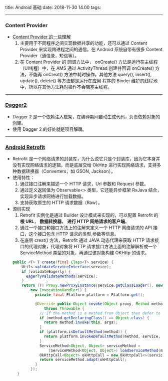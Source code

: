 title: Android 基础
date: 2018-11-30 14.00
tags:

------

### Content Provider

- [Content Provider 的一些理解](https://www.jianshu.com/p/c70ae80cf64d)
  1. 主要用于不同程序之间实现数据共享的功能，还可以通过 Content Provider 来实现跨进程之间的通信。在 Android 系统自带有很多 Content Provider（通信录，短信等）。
  2. 在 Content Provider 的 回调方法中， onCreate() 方法是运行在主线程（UI线程）中，在 AMS 通过 ActivityThread 创建并回调 onCreate() 方法，不能再 onCreat() 方法中耗时操作。其他方法 query(), insert(), update(), delete() 等方法都是运行在应用 程序的 Binder 维护的线程池中，所以在其他方法耗时操作不会阻塞主线程。

----
### [Dagger2](https://www.jianshu.com/p/24af4c102f62)
  - Dagger 2 是一个依赖注入框架，在编译期间自动生成代码，负责依赖对象的创建。
  - 使用 Dagger 2 的好处就是项目解耦。

---

### [Android Retrofit](https://square.github.io/retrofit/)
  - Retrofit 是一个网络请求的封装库，为什么说它只是个封装库，因为它本身并没有实现网络请求的逻辑，而是底层交给 OkHttp 进行实现网络请求，支持多种数据转换器（Converters，如 GSON, Jackson）。
  - 使用特性：
    1. 通过接口注解来描述一个 HTTP 请求，Url 参数和 Request 参数。
    2. 通过定义返回值为 Observable<> 类型，它还能异步框架 RxJava 结合，实现异步请求网络进行加载数据。
    3. 支持获取原生的 HTTP 请求数据（Raw）。
  - 源码实现
    1. Retrofit 实例化是通过 Builder 设计模式来实现的，可以配置 Retrofit 的 **根 URL**， **数据转换器**， **进行 HTTP 网络请求的客户端**。
    2. 通过一个接口和接口方法上的注解来定义一个 HTTP 网络请求的 API 接口，这个接口包含 HTTP 请求的类型,参数等信息。
    3. 在底层 creat() 方法，Retrofit 通过 JAVA 动态代理来获取 HTTP 请求接口的代理对象，代理对象将 HTTP 请求接口方法上面的注解解析成一个 ServiceMethod 类型的对象，再通过该对象构建 OKHttp 的请求。
    ```Java
    public <T> T create(final Class<T> service) {
        Utils.validateServiceInterface(service);
        if (validateEagerly) {
          eagerlyValidateMethods(service);
        }
        return (T) Proxy.newProxyInstance(service.getClassLoader(), new Class<?>[] { service },
            new InvocationHandler() {
              private final Platform platform = Platform.get();

              @Override public Object invoke(Object proxy, Method method, @Nullable Object[] args)
                  throws Throwable {
                // If the method is a method from Object then defer to normal invocation.
                if (method.getDeclaringClass() == Object.class) {
                  return method.invoke(this, args);
                }
                if (platform.isDefaultMethod(method)) {
                  return platform.invokeDefaultMethod(method, service, proxy, args);
                }
                ServiceMethod<Object, Object> serviceMethod =
                    (ServiceMethod<Object, Object>) loadServiceMethod(method);
                OkHttpCall<Object> okHttpCall = new OkHttpCall<>(serviceMethod, args);
                return serviceMethod.adapt(okHttpCall);
              }
            });
      }
    ```
